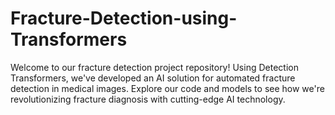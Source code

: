 # Fracture-Detection-using-Transformers
Welcome to our fracture detection project repository! Using Detection Transformers, we've developed an AI solution for automated fracture detection in medical images. Explore our code and models to see how we're revolutionizing fracture diagnosis with cutting-edge AI technology.

